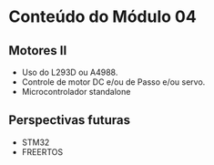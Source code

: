 # Conteúdo do Módulo 04
## Motores II
* Uso do L293D ou A4988.
* Controle de motor DC e/ou de Passo e/ou servo.
* Microcontrolador standalone
## Perspectivas futuras
* STM32
* FREERTOS
